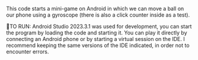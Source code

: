 This code starts a mini-game on Android in which we can move a ball on our phone using a gyroscope (there is also a click counter inside as a test).

👾TO RUN:
Android Studio 2023.3.1 was used for development, you can start the program by loading the code and starting it.
You can play it directly by connecting an Android phone or by starting a virtual session on the IDE.
I recommend keeping the same versions of the IDE indicated, in order not to encounter errors.
